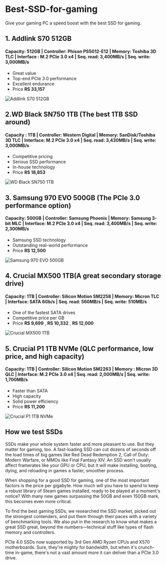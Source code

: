 # Best-SSD-for-gaming
Give your gaming PC a speed boost with the best SSD for gaming.

## 1. Addlink S70 512GB

#### Capacity: 512GB | Controller: Phison PS5012-E12 | Memory: Toshiba 3D TLC | Interface : M.2 PCIe 3.0 x4 | Seq. read: 3,400MB/s | Seq. write: 3,000MB/s 

* Great value
* Top-end PCIe 3.0 performance
* Excellent endurance
* Price **RS 33,157**

![Addlink S70 512GB](https://cdn.mos.cms.futurecdn.net/q8ffBsbm8r2yZafJtFtD9S-650-80.jpg.webp)


## 2.WD Black SN750 1TB (The best 1TB SSD around)

#### Capacity : 1TB | Controller: Western Digital | Memory: SanDisk/Toshiba 3D TLC | Interface: M.2 PCIe 3.0 x4 | Seq. read: 3,430MB/s | Seq. write: 3,000MB/s

* Competitive pricing
* Serious SSD performance
* In-house technology
* Price **RS 18,853**

![WD Black SN750 1TB](https://cdn.mos.cms.futurecdn.net/kQJvgCRqJkNg6eGgy8ck8J-650-80.jpg.webp)




## 3. Samsung 970 EVO 500GB (The PCIe 3.0 performance option)


#### Capacity: 500GB | Controller: Samsung Phoenix | Memory: Samsung 3-bit MLC | Interface: M.2 PCIe 3.0 x4 | Seq. read: 3,400MB/s | Seq. write: 2,300MB/s

* Samsung SSD technology
* Outstanding real-world performance
* Price **RS 12,500**


 ![Samsung 970 EVO 500GB](https://cdn.mos.cms.futurecdn.net/RALyP6HaRXPHMHECYSAdH3-650-80.jpg.webp)



## 4. Crucial MX500 1TB(A great secondary storage drive)


#### Capacity: 1TB | Controller: Silicon Motion SM2258 | Memory: Micron TLC | Interface: SATA 6Gb/s | Seq. read: 560MB/s | Seq. write: 510MB/s

* One of the fastest SATA drives
* Competitive price per GB
* Price **RS 9,699** , **RS 10,332** , **RS 12,000**


 ![Crucial MX500 1TB](https://cdn.mos.cms.futurecdn.net/q9Xbbhtgeh55zBqTNWzyMT-650-80.jpg.webp)



## 5. Crucial P1 1TB NVMe (QLC performance, low price, and high capacity)


#### Capacity: 1TB | Controller: Silicon Motion SM2263 | Memory : Micron 3D QLC | Interface: M.2 PCIe 3.0 x4 | Seq. read: 2,000MB/s | Seq. write: 1,700MB/s

* Faster than SATA
* High capacity
* Solid power efficiency
* Price **RS 11,200** 


 ![ Crucial P1 1TB NVMe](https://cdn.mos.cms.futurecdn.net/Xg8VwZvv4bvybNrpDxDzQH-650-80.jpg.webp)



## How we test SSDs

SSDs make your whole system faster and more pleasant to use. But they matter for gaming, too. A fast-loading SSD can cut dozens of seconds off the load times of big games like Red Dead Redemption 2, Call of Duty: Modern Warfare, or MMOs like Final Fantasy XIV. An SSD won't usually affect framerates like your GPU or CPU, but it will make installing, booting, dying, and reloading in games a faster, smoother process.

When shopping for a good SSD for gaming, one of the most important factors is the price per gigabyte. How much will you have to spend to keep a robust library of Steam games installed, ready to be played at a moment's notice? With many new games surpassing the 50GB and even 150GB mark, this becomes even more critical.

To find the best gaming SSDs, we researched the SSD market, picked out the strongest contenders, and put them through their paces with a variety of benchmarking tools. We also put in the research to know what makes a great SSD great, beyond the numbers—technical stuff like types of flash memory and controllers.

PCIe 4.0 SSDs now supported by 3rd Gen AMD Ryzen CPUs and X570 motherboards. Sure, they're mighty for bandwidth, but when it's crunch-time in-game, there's not a vast amount more it can deliver than a PCIe 3.0 drive.














